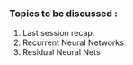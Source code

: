 
### Topics to be discussed :
1. Last session recap.
2. Recurrent Neural Networks
3. Residual Neural Nets
